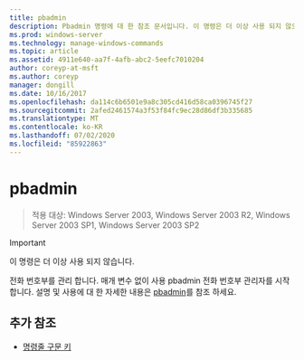 ```yaml
---
title: pbadmin
description: Pbadmin 명령에 대 한 참조 문서입니다. 이 명령은 더 이상 사용 되지 않으며 이후 버전의 Windows에서는 지원 되지 않습니다.
ms.prod: windows-server
ms.technology: manage-windows-commands
ms.topic: article
ms.assetid: 4911e640-aa7f-4afb-abc2-5eefc7010204
author: coreyp-at-msft
ms.author: coreyp
manager: dongill
ms.date: 10/16/2017
ms.openlocfilehash: da114c6b6501e9a8c305cd416d58ca0396745f27
ms.sourcegitcommit: 2afed2461574a3f53f84fc9ec28d86df3b335685
ms.translationtype: MT
ms.contentlocale: ko-KR
ms.lasthandoff: 07/02/2020
ms.locfileid: "85922863"
---
```

# <a name="pbadmin"></a>pbadmin

> 적용 대상: Windows Server 2003, Windows Server 2003 R2, Windows Server 2003 SP1, Windows Server 2003 SP2

>[!IMPORTANT]
> 이 명령은 더 이상 사용 되지 않습니다.

전화 번호부를 관리 합니다. 매개 변수 없이 사용 pbadmin 전화 번호부 관리자를 시작 합니다. 설명 및 사용에 대 한 자세한 내용은 [pbadmin](https://docs.microsoft.com/previous-versions/orphan-topics/ws.10/cc755767(v=ws.10))를 참조 하세요.

## <a name="additional-references"></a>추가 참조

- [명령줄 구문 키](command-line-syntax-key.md)

